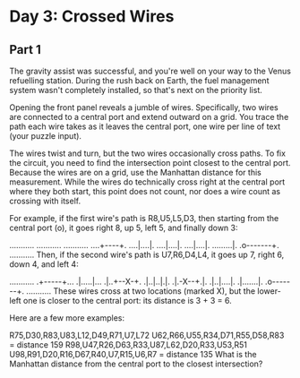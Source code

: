 # Day 3: Crossed Wires

## Part 1
The gravity assist was successful, and you're well on your way to the Venus refuelling station. During the rush back on Earth, the fuel management system wasn't completely installed, so that's next on the priority list.

Opening the front panel reveals a jumble of wires. Specifically, two wires are connected to a central port and extend outward on a grid. You trace the path each wire takes as it leaves the central port, one wire per line of text (your puzzle input).

The wires twist and turn, but the two wires occasionally cross paths. To fix the circuit, you need to find the intersection point closest to the central port. Because the wires are on a grid, use the Manhattan distance for this measurement. While the wires do technically cross right at the central port where they both start, this point does not count, nor does a wire count as crossing with itself.

For example, if the first wire's path is R8,U5,L5,D3, then starting from the central port (o), it goes right 8, up 5, left 5, and finally down 3:

...........
...........
...........
....+----+.
....|....|.
....|....|.
....|....|.
.........|.
.o-------+.
...........
Then, if the second wire's path is U7,R6,D4,L4, it goes up 7, right 6, down 4, and left 4:

...........
.+-----+...
.|.....|...
.|..+--X-+.
.|..|..|.|.
.|.-X--+.|.
.|..|....|.
.|.......|.
.o-------+.
...........
These wires cross at two locations (marked X), but the lower-left one is closer to the central port: its distance is 3 + 3 = 6.

Here are a few more examples:

R75,D30,R83,U83,L12,D49,R71,U7,L72
U62,R66,U55,R34,D71,R55,D58,R83 = distance 159
R98,U47,R26,D63,R33,U87,L62,D20,R33,U53,R51
U98,R91,D20,R16,D67,R40,U7,R15,U6,R7 = distance 135
What is the Manhattan distance from the central port to the closest intersection?
